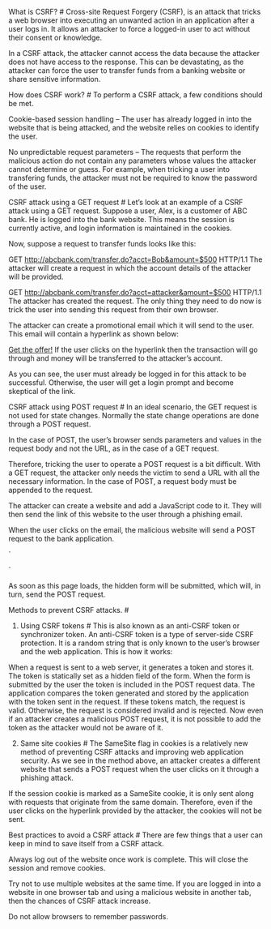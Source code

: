 What is CSRF? #
Cross-site Request Forgery (CSRF), is an attack that tricks a web browser into executing an unwanted action in an application after a user logs in. It allows an attacker to force a logged-in user to act without their consent or knowledge.

In a CSRF attack, the attacker cannot access the data because the attacker does not have access to the response. This can be devastating, as the attacker can force the user to transfer funds from a banking website or share sensitive information.

How does CSRF work? #
To perform a CSRF attack, a few conditions should be met.

Cookie-based session handling – The user has already logged in into the website that is being attacked, and the website relies on cookies to identify the user.

No unpredictable request parameters – The requests that perform the malicious action do not contain any parameters whose values the attacker cannot determine or guess. For example, when tricking a user into transfering funds, the attacker must not be required to know the password of the user.

CSRF attack using a GET request #
Let’s look at an example of a CSRF attack using a GET request. Suppose a user, Alex, is a customer of ABC bank. He is logged into the bank website. This means the session is currently active, and login information is maintained in the cookies.

Now, suppose a request to transfer funds looks like this:

GET http://abcbank.com/transfer.do?acct=Bob&amount=$500 HTTP/1.1
The attacker will create a request in which the account details of the attacker will be provided.

GET http://abcbank.com/transfer.do?acct=attacker&amount=$500 HTTP/1.1
The attacker has created the request. The only thing they need to do now is trick the user into sending this request from their own browser.

The attacker can create a promotional email which it will send to the user. This email will contain a hyperlink as shown below:

<a href="http://abcbank.com/transfer.do?acct=attackerA&amount=$500">Get the offer!</a>
If the user clicks on the hyperlink then the transaction will go through and money will be transferred to the attacker’s account.

As you can see, the user must already be logged in for this attack to be successful. Otherwise, the user will get a login prompt and become skeptical of the link.

CSRF attack using POST request #
In an ideal scenario, the GET request is not used for state changes. Normally the state change operations are done through a POST request.

In the case of POST, the user’s browser sends parameters and values in the request body and not the URL, as in the case of a GET request.

Therefore, tricking the user to operate a POST request is a bit difficult. With a GET request, the attacker only needs the victim to send a URL with all the necessary information. In the case of POST, a request body must be appended to the request.

The attacker can create a website and add a JavaScript code to it. They will then send the link of this website to the user through a phishing email.

When the user clicks on the email, the malicious website will send a POST request to the bank application.

`<body onload="document.csrf.submit()">
 
<form action="http://abcbank.com/transfer" method="POST" name="csrf">
    <input type="hidden" name="amount" value="500">
    <input type="hidden" name="account" value="attacker">
</form>`

As soon as this page loads, the hidden form will be submitted, which will, in turn, send the POST request.

Methods to prevent CSRF attacks. #
1. Using CSRF tokens #
This is also known as an anti-CSRF token or synchronizer token. An anti-CSRF token is a type of server-side CSRF protection. It is a random string that is only known to the user’s browser and the web application. This is how it works:

When a request is sent to a web server, it generates a token and stores it.
The token is statically set as a hidden field of the form.
When the form is submitted by the user the token is included in the POST request data.
The application compares the token generated and stored by the application with the token sent in the request.
If these tokens match, the request is valid. Otherwise, the request is considered invalid and is rejected.
Now even if an attacker creates a malicious POST request, it is not possible to add the token as the attacker would not be aware of it.

2. Same site cookies #
The SameSite flag in cookies is a relatively new method of preventing CSRF attacks and improving web application security. As we see in the method above, an attacker creates a different website that sends a POST request when the user clicks on it through a phishing attack.

If the session cookie is marked as a SameSite cookie, it is only sent along with requests that originate from the same domain. Therefore, even if the user clicks on the hyperlink provided by the attacker, the cookies will not be sent.

Best practices to avoid a CSRF attack #
There are few things that a user can keep in mind to save itself from a CSRF attack.

Always log out of the website once work is complete. This will close the session and remove cookies.

Try not to use multiple websites at the same time. If you are logged in into a website in one browser tab and using a malicious website in another tab, then the chances of CSRF attack increase.

Do not allow browsers to remember passwords.


